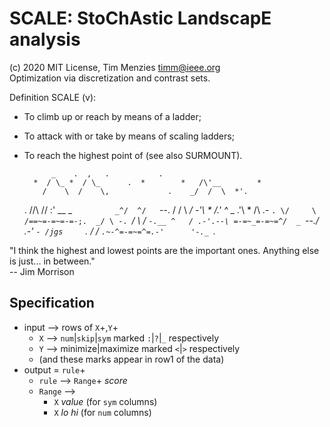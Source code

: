 # SCALE: StoChAstic LandscapE analysis

(c) 2020 MIT License, Tim Menzies timm@ieee.org   
Optimization via discretization and contrast sets.

Definition SCALE (v):

-   To climb up or reach by means of a ladder;
-   To attack with or take by means of scaling ladders;
-   To reach the highest point of (see also SURMOUNT).

              _    .  ,   .           .
          *  / \_ *  / \_      .  *        *   /\'__        *
            /    \  /    \,             .    _/  /  \  *'.
       .   /\/\  /\/ :' __ \_  `          _^/  ^/    `--.
          /    \/  \  _/  \-'\      *    /.' ^_   \_   .'\  *
        /\  .-   `. \/     \ /==~=-=~=-=-;.  _/ \ -. `_/   \ 
       /  `-.__ ^   / .-'.--\ =-=~_=-=~=^/  _ `--./ .-'  `-
      /jgs     `.  / /       `.~-^=-=~=^=.-'      '-._ `._

"I think the highest and lowest points are the important ones. 
 Anything else is just... in between."    
-- Jim Morrison

## Specification

- input -->  rows of `X`+,`Y`+  
  -  `X` --> `num`|`skip`|`sym`   marked `:`|`?`|`_` respectively
  - `Y` --> minimize|maximize marked `<`|`>` respectively
  - (and these marks appear in row1 of the data)
- output = `rule`+
  - `rule` --> `Range`+ _score_
  - `Range` --> 
    - `X` _value_ (for `sym` columns) 
    -  `X` _lo hi_ (for `num` columns)


